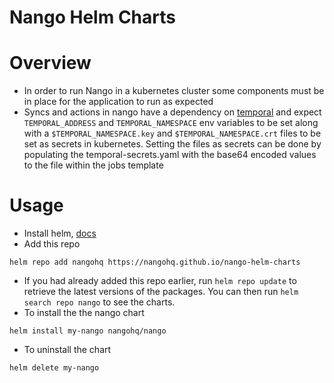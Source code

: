 Nango Helm Charts
==================

# Overview
* In order to run Nango in a kubernetes cluster some components must be in place
for the application to run as expected
* Syncs and actions in nango have a dependency on [temporal](https://temporal.io/)
and expect `TEMPORAL_ADDRESS` and `TEMPORAL_NAMESPACE` env variables to be set
along with a `$TEMPORAL_NAMESPACE.key` and `$TEMPORAL_NAMESPACE.crt` files
to be set as secrets in kubernetes. Setting the files as secrets can be done by
populating the temporal-secrets.yaml with the base64 encoded values to the file 
within the jobs template

# Usage
* Install helm, [docs](https://helm.sh/docs)
* Add this repo
```
helm repo add nangohq https://nangohq.github.io/nango-helm-charts
```
* If you had already added this repo earlier, run `helm repo update` to retrieve
the latest versions of the packages.  You can then run `helm search repo
nango` to see the charts.
* To install the the nango chart
```
helm install my-nango nangohq/nango
```
* To uninstall the chart
```
helm delete my-nango
```
